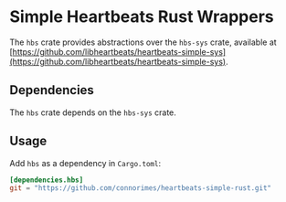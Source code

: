 # Simple Heartbeats Rust Wrappers

The `hbs` crate provides abstractions over the `hbs-sys` crate,
available at
[https://github.com/libheartbeats/heartbeats-simple-sys](https://github.com/libheartbeats/heartbeats-simple-sys).

## Dependencies

The `hbs` crate depends on the `hbs-sys` crate.

## Usage
Add `hbs` as a dependency in `Cargo.toml`:

```toml
[dependencies.hbs]
git = "https://github.com/connorimes/heartbeats-simple-rust.git"
```
